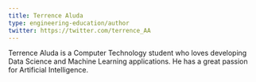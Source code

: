 ```yaml
---
title: Terrence Aluda
type: engineering-education/author
twitter: https://twitter.com/terrence_AA
---
```

Terrence Aluda is a Computer Technology student who loves developing Data Science and Machine Learning applications. He has a great passion for Artificial Intelligence.
